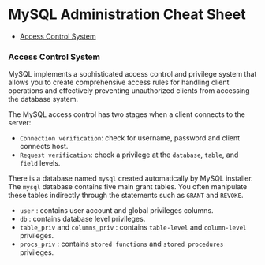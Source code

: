 # MySQL Administration Cheat Sheet

* [Access Control System](#access-control-system)

### Access Control System
MySQL implements a sophisticated access control and privilege system that allows you to create comprehensive access rules for handling client operations and effectively preventing unauthorized clients from accessing the database system.

The MySQL access control has two stages when a client connects to the server:
* `Connection verification`: check for username, password and client connects host.
* `Request verification`: check a privilege at the `database`, `table`, and `field` levels.

There is a database named `mysql` created automatically by MySQL installer. The `mysql` database contains five main grant tables. You often manipulate these tables indirectly through the statements such as `GRANT` and `REVOKE`.
* `user` : contains user account and global privileges columns.
* `db` : contains database level privileges.
* `table_priv` and `columns_priv` : contains `table-level` and `column-level` privileges.
* `procs_priv` : contains `stored functions` and `stored procedures` privileges.
